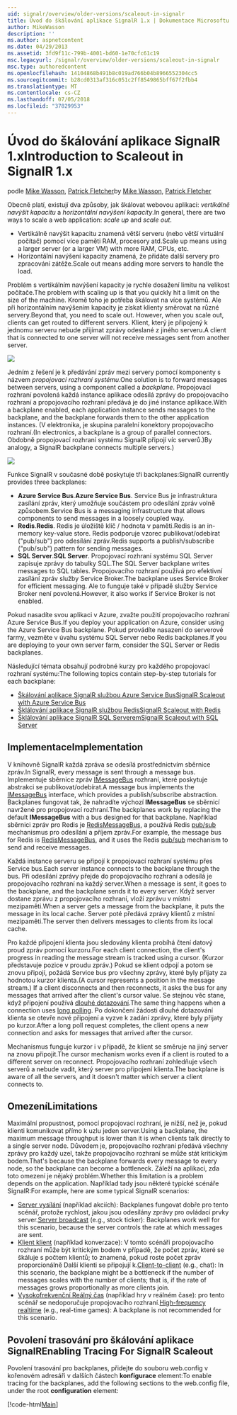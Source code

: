 ```yaml
---
uid: signalr/overview/older-versions/scaleout-in-signalr
title: Úvod do škálování aplikace SignalR 1.x | Dokumentace Microsoftu
author: MikeWasson
description: ''
ms.author: aspnetcontent
ms.date: 04/29/2013
ms.assetid: 3fd9f11c-799b-4001-bd60-1e70cfc61c19
msc.legacyurl: /signalr/overview/older-versions/scaleout-in-signalr
msc.type: authoredcontent
ms.openlocfilehash: 14104868b491b8c019ad766b04b8966552304cc5
ms.sourcegitcommit: b28cd0313af316c051c2ff8549865bff67f2fbb4
ms.translationtype: MT
ms.contentlocale: cs-CZ
ms.lasthandoff: 07/05/2018
ms.locfileid: "37829953"
---
```

<a name="introduction-to-scaleout-in-signalr-1x"></a><span data-ttu-id="7d058-102">Úvod do škálování aplikace SignalR 1.x</span><span class="sxs-lookup"><span data-stu-id="7d058-102">Introduction to Scaleout in SignalR 1.x</span></span>
====================
<span data-ttu-id="7d058-103">podle [Mike Wasson](https://github.com/MikeWasson), [Patrick Fletcher](https://github.com/pfletcher)</span><span class="sxs-lookup"><span data-stu-id="7d058-103">by [Mike Wasson](https://github.com/MikeWasson), [Patrick Fletcher](https://github.com/pfletcher)</span></span>

<span data-ttu-id="7d058-104">Obecně platí, existují dva způsoby, jak škálovat webovou aplikaci: *vertikálně navýšit kapacitu* a *horizontální navýšení kapacity*.</span><span class="sxs-lookup"><span data-stu-id="7d058-104">In general, there are two ways to scale a web application: *scale up* and *scale out*.</span></span>

- <span data-ttu-id="7d058-105">Vertikálně navýšit kapacitu znamená větší serveru (nebo větší virtuální počítač) pomocí více paměti RAM, procesory atd.</span><span class="sxs-lookup"><span data-stu-id="7d058-105">Scale up means using a larger server (or a larger VM) with more RAM, CPUs, etc.</span></span>
- <span data-ttu-id="7d058-106">Horizontální navýšení kapacity znamená, že přidáte další servery pro zpracování zátěže.</span><span class="sxs-lookup"><span data-stu-id="7d058-106">Scale out means adding more servers to handle the load.</span></span>

<span data-ttu-id="7d058-107">Problém s vertikálním navýšení kapacity je rychle dosažení limitu na velikost počítače.</span><span class="sxs-lookup"><span data-stu-id="7d058-107">The problem with scaling up is that you quickly hit a limit on the size of the machine.</span></span> <span data-ttu-id="7d058-108">Kromě toho je potřeba škálovat na více systémů. Ale při horizontálním navýšením kapacity je získat klienty směrovat na různé servery.</span><span class="sxs-lookup"><span data-stu-id="7d058-108">Beyond that, you need to scale out. However, when you scale out, clients can get routed to different servers.</span></span> <span data-ttu-id="7d058-109">Klient, který je připojený k jednomu serveru nebude přijímat zprávy odeslané z jiného serveru.</span><span class="sxs-lookup"><span data-stu-id="7d058-109">A client that is connected to one server will not receive messages sent from another server.</span></span>

![](scaleout-in-signalr/_static/image1.png)

<span data-ttu-id="7d058-110">Jedním z řešení je k předávání zpráv mezi servery pomocí komponenty s názvem *propojovací rozhraní systému*.</span><span class="sxs-lookup"><span data-stu-id="7d058-110">One solution is to forward messages between servers, using a component called a *backplane*.</span></span> <span data-ttu-id="7d058-111">Propojovací rozhraní povolená každá instance aplikace odesílá zprávy do propojovacího rozhraní a propojovacího rozhraní předává je do jiné instance aplikace.</span><span class="sxs-lookup"><span data-stu-id="7d058-111">With a backplane enabled, each application instance sends messages to the backplane, and the backplane forwards them to the other application instances.</span></span> <span data-ttu-id="7d058-112">(V elektronika, je skupina paralelní konektory propojovacího rozhraní.</span><span class="sxs-lookup"><span data-stu-id="7d058-112">(In electronics, a backplane is a group of parallel connectors.</span></span> <span data-ttu-id="7d058-113">Obdobně propojovací rozhraní systému SignalR připojí víc serverů.)</span><span class="sxs-lookup"><span data-stu-id="7d058-113">By analogy, a SignalR backplane connects multiple servers.)</span></span>

![](scaleout-in-signalr/_static/image2.png)

<span data-ttu-id="7d058-114">Funkce SignalR v současné době poskytuje tři backplanes:</span><span class="sxs-lookup"><span data-stu-id="7d058-114">SignalR currently provides three backplanes:</span></span>

- <span data-ttu-id="7d058-115">**Azure Service Bus**.</span><span class="sxs-lookup"><span data-stu-id="7d058-115">**Azure Service Bus**.</span></span> <span data-ttu-id="7d058-116">Service Bus je infrastruktura zasílání zpráv, který umožňuje součástem pro odesílání zpráv volně způsobem.</span><span class="sxs-lookup"><span data-stu-id="7d058-116">Service Bus is a messaging infrastructure that allows components to send messages in a loosely coupled way.</span></span>
- <span data-ttu-id="7d058-117">**Redis**.</span><span class="sxs-lookup"><span data-stu-id="7d058-117">**Redis**.</span></span> <span data-ttu-id="7d058-118">Redis je úložiště klíč / hodnota v paměti.</span><span class="sxs-lookup"><span data-stu-id="7d058-118">Redis is an in-memory key-value store.</span></span> <span data-ttu-id="7d058-119">Redis podporuje vzorec publikovat/odebírat ("pub/sub") pro odesílání zpráv.</span><span class="sxs-lookup"><span data-stu-id="7d058-119">Redis supports a publish/subscribe ("pub/sub") pattern for sending messages.</span></span>
- <span data-ttu-id="7d058-120">**SQL Server**.</span><span class="sxs-lookup"><span data-stu-id="7d058-120">**SQL Server**.</span></span> <span data-ttu-id="7d058-121">Propojovací rozhraní systému SQL Server zapisuje zprávy do tabulky SQL.</span><span class="sxs-lookup"><span data-stu-id="7d058-121">The SQL Server backplane writes messages to SQL tables.</span></span> <span data-ttu-id="7d058-122">Propojovacího rozhraní používá pro efektivní zasílání zpráv služby Service Broker.</span><span class="sxs-lookup"><span data-stu-id="7d058-122">The backplane uses Service Broker for efficient messaging.</span></span> <span data-ttu-id="7d058-123">Ale to funguje také v případě služby Service Broker není povolená.</span><span class="sxs-lookup"><span data-stu-id="7d058-123">However, it also works if Service Broker is not enabled.</span></span>

<span data-ttu-id="7d058-124">Pokud nasadíte svou aplikaci v Azure, zvažte použití propojovacího rozhraní Azure Service Bus.</span><span class="sxs-lookup"><span data-stu-id="7d058-124">If you deploy your application on Azure, consider using the Azure Service Bus backplane.</span></span> <span data-ttu-id="7d058-125">Pokud provádíte nasazení do serverové farmy, vezměte v úvahu systému SQL Server nebo Redis backplanes.</span><span class="sxs-lookup"><span data-stu-id="7d058-125">If you are deploying to your own server farm, consider the SQL Server or Redis backplanes.</span></span>

<span data-ttu-id="7d058-126">Následující témata obsahují podrobné kurzy pro každého propojovací rozhraní systému:</span><span class="sxs-lookup"><span data-stu-id="7d058-126">The following topics contain step-by-step tutorials for each backplane:</span></span>

- [<span data-ttu-id="7d058-127">Škálování aplikace SignalR službou Azure Service Bus</span><span class="sxs-lookup"><span data-stu-id="7d058-127">SignalR Scaleout with Azure Service Bus</span></span>](scaleout-with-windows-azure-service-bus.md)
- [<span data-ttu-id="7d058-128">Šklálování aplikace SignalR službou Redis</span><span class="sxs-lookup"><span data-stu-id="7d058-128">SignalR Scaleout with Redis</span></span>](scaleout-with-redis.md)
- [<span data-ttu-id="7d058-129">Šklálování aplikace SignalR SQL Serverem</span><span class="sxs-lookup"><span data-stu-id="7d058-129">SignalR Scaleout with SQL Server</span></span>](scaleout-with-sql-server.md)

## <a name="implementation"></a><span data-ttu-id="7d058-130">Implementace</span><span class="sxs-lookup"><span data-stu-id="7d058-130">Implementation</span></span>

<span data-ttu-id="7d058-131">V knihovně SignalR každá zpráva se odesílá prostřednictvím sběrnice zpráv.</span><span class="sxs-lookup"><span data-stu-id="7d058-131">In SignalR, every message is sent through a message bus.</span></span> <span data-ttu-id="7d058-132">Implementuje sběrnice zpráv [IMessageBus](https://msdn.microsoft.com/library/microsoft.aspnet.signalr.messaging.imessagebus(v=vs.100).aspx) rozhraní, které poskytuje abstrakci se publikovat/odebírat.</span><span class="sxs-lookup"><span data-stu-id="7d058-132">A message bus implements the [IMessageBus](https://msdn.microsoft.com/library/microsoft.aspnet.signalr.messaging.imessagebus(v=vs.100).aspx) interface, which provides a publish/subscribe abstraction.</span></span> <span data-ttu-id="7d058-133">Backplanes fungovat tak, že nahradíte výchozí **IMessageBus** se sběrnicí navržené pro propojovací rozhraní.</span><span class="sxs-lookup"><span data-stu-id="7d058-133">The backplanes work by replacing the default **IMessageBus** with a bus designed for that backplane.</span></span> <span data-ttu-id="7d058-134">Například sběrnici zpráv pro Redis je [RedisMessageBus](https://msdn.microsoft.com/library/microsoft.aspnet.signalr.redis.redismessagebus(v=vs.100).aspx), a používá Redis [pub/sub](http://redis.io/topics/pubsub) mechanismus pro odesílání a příjem zpráv.</span><span class="sxs-lookup"><span data-stu-id="7d058-134">For example, the message bus for Redis is [RedisMessageBus](https://msdn.microsoft.com/library/microsoft.aspnet.signalr.redis.redismessagebus(v=vs.100).aspx), and it uses the Redis [pub/sub](http://redis.io/topics/pubsub) mechanism to send and receive messages.</span></span>

<span data-ttu-id="7d058-135">Každá instance serveru se připojí k propojovací rozhraní systému přes Service bus.</span><span class="sxs-lookup"><span data-stu-id="7d058-135">Each server instance connects to the backplane through the bus.</span></span> <span data-ttu-id="7d058-136">Při odesílání zprávy přejde do propojovacího rozhraní a odesílá je propojovacího rozhraní na každý server.</span><span class="sxs-lookup"><span data-stu-id="7d058-136">When a message is sent, it goes to the backplane, and the backplane sends it to every server.</span></span> <span data-ttu-id="7d058-137">Když server dostane zprávu z propojovacího rozhraní, vloží zprávu v místní mezipaměti.</span><span class="sxs-lookup"><span data-stu-id="7d058-137">When a server gets a message from the backplane, it puts the message in its local cache.</span></span> <span data-ttu-id="7d058-138">Server poté předává zprávy klientů z místní mezipaměti.</span><span class="sxs-lookup"><span data-stu-id="7d058-138">The server then delivers messages to clients from its local cache.</span></span>

<span data-ttu-id="7d058-139">Pro každé připojení klienta jsou sledovány klienta probíhá čtení datový proud zpráv pomocí kurzoru.</span><span class="sxs-lookup"><span data-stu-id="7d058-139">For each client connection, the client's progress in reading the message stream is tracked using a cursor.</span></span> <span data-ttu-id="7d058-140">(Kurzor představuje pozice v proudu zpráv.) Pokud se klient odpojí a potom se znovu připojí, požádá Service bus pro všechny zprávy, které byly přijaty za hodnotou kurzor klienta.</span><span class="sxs-lookup"><span data-stu-id="7d058-140">(A cursor represents a position in the message stream.) If a client disconnects and then reconnects, it asks the bus for any messages that arrived after the client's cursor value.</span></span> <span data-ttu-id="7d058-141">Se stejnou věc stane, když připojení používá [dlouhé dotazování](../getting-started/introduction-to-signalr.md#transports).</span><span class="sxs-lookup"><span data-stu-id="7d058-141">The same thing happens when a connection uses [long polling](../getting-started/introduction-to-signalr.md#transports).</span></span> <span data-ttu-id="7d058-142">Po dokončení žádosti dlouhé dotazování klienta se otevře nové připojení a vyzve k zadání zprávy, které byly přijaty po kurzor.</span><span class="sxs-lookup"><span data-stu-id="7d058-142">After a long poll request completes, the client opens a new connection and asks for messages that arrived after the cursor.</span></span>

<span data-ttu-id="7d058-143">Mechanismus funguje kurzor i v případě, že klient se směruje na jiný server na znovu připojit.</span><span class="sxs-lookup"><span data-stu-id="7d058-143">The cursor mechanism works even if a client is routed to a different server on reconnect.</span></span> <span data-ttu-id="7d058-144">Propojovacího rozhraní zohledňuje všech serverů a nebude vadit, který server pro připojení klienta.</span><span class="sxs-lookup"><span data-stu-id="7d058-144">The backplane is aware of all the servers, and it doesn't matter which server a client connects to.</span></span>

## <a name="limitations"></a><span data-ttu-id="7d058-145">Omezení</span><span class="sxs-lookup"><span data-stu-id="7d058-145">Limitations</span></span>

<span data-ttu-id="7d058-146">Maximální propustnost, pomocí propojovací rozhraní, je nižší, než je, pokud klienti komunikovat přímo k uzlu jeden server.</span><span class="sxs-lookup"><span data-stu-id="7d058-146">Using a backplane, the maximum message throughput is lower than it is when clients talk directly to a single server node.</span></span> <span data-ttu-id="7d058-147">Důvodem je, propojovacího rozhraní předává všechny zprávy pro každý uzel, takže propojovacího rozhraní se může stát kritickým bodem.</span><span class="sxs-lookup"><span data-stu-id="7d058-147">That's because the backplane forwards every message to every node, so the backplane can become a bottleneck.</span></span> <span data-ttu-id="7d058-148">Záleží na aplikaci, zda toto omezení je nějaký problém.</span><span class="sxs-lookup"><span data-stu-id="7d058-148">Whether this limitation is a problem depends on the application.</span></span> <span data-ttu-id="7d058-149">Například tady jsou některé typické scénáře SignalR:</span><span class="sxs-lookup"><span data-stu-id="7d058-149">For example, here are some typical SignalR scenarios:</span></span>

- <span data-ttu-id="7d058-150">[Server vysílání](tutorial-server-broadcast-with-aspnet-signalr.md) (například akciích): Backplanes fungovat dobře pro tento scénář, protože rychlost, jakou jsou odesílány zprávy pro ovládací prvky server.</span><span class="sxs-lookup"><span data-stu-id="7d058-150">[Server broadcast](tutorial-server-broadcast-with-aspnet-signalr.md) (e.g., stock ticker): Backplanes work well for this scenario, because the server controls the rate at which messages are sent.</span></span>
- <span data-ttu-id="7d058-151">[Klient klient](tutorial-getting-started-with-signalr.md) (například konverzace): V tomto scénáři propojovacího rozhraní může být kritickým bodem v případě, že počet zpráv, které se škáluje s počtem klientů; to znamená, pokud roste počet zpráv proporcionálně Další klienti se připojují k.</span><span class="sxs-lookup"><span data-stu-id="7d058-151">[Client-to-client](tutorial-getting-started-with-signalr.md) (e.g., chat): In this scenario, the backplane might be a bottleneck if the number of messages scales with the number of clients; that is, if the rate of messages grows proportionally as more clients join.</span></span>
- <span data-ttu-id="7d058-152">[Vysokofrekvenční Reálný čas](tutorial-high-frequency-realtime-with-signalr.md) (například hry v reálném čase): pro tento scénář se nedoporučuje propojovacího rozhraní.</span><span class="sxs-lookup"><span data-stu-id="7d058-152">[High-frequency realtime](tutorial-high-frequency-realtime-with-signalr.md) (e.g., real-time games): A backplane is not recommended for this scenario.</span></span>

## <a name="enabling-tracing-for-signalr-scaleout"></a><span data-ttu-id="7d058-153">Povolení trasování pro škálování aplikace SignalR</span><span class="sxs-lookup"><span data-stu-id="7d058-153">Enabling Tracing For SignalR Scaleout</span></span>

<span data-ttu-id="7d058-154">Povolení trasování pro backplanes, přidejte do souboru web.config v kořenovém adresáři v dalších částech **konfigurace** element:</span><span class="sxs-lookup"><span data-stu-id="7d058-154">To enable tracing for the backplanes, add the following sections to the web.config file, under the root **configuration** element:</span></span>

[!code-html[Main](scaleout-in-signalr/samples/sample1.html)]
